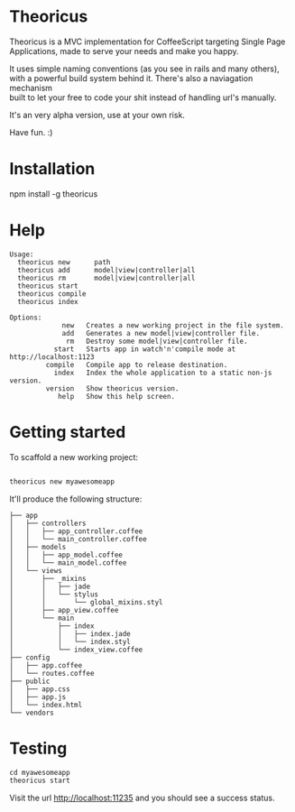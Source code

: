 # Theoricus

Theoricus is a MVC implementation for CoffeeScript targeting Single Page <BR>
Applications, made to serve your needs and make you happy.

It uses simple naming conventions (as you see in rails and many others),<BR>
with a powerful build system behind it. There's also a naviagation mechanism<BR>
built to let your free to code your shit instead of handling url's manually.

It's an very alpha version, use at your own risk.

Have fun. :)

# Installation

npm install -g theoricus

# Help

````
Usage:
  theoricus new      path
  theoricus add      model|view|controller|all 
  theoricus rm       model|view|controller|all 
  theoricus start    
  theoricus compile  
  theoricus index    

Options:
             new   Creates a new working project in the file system.
             add   Generates a new model|view|controller file.
              rm   Destroy some model|view|controller file.
           start   Starts app in watch'n'compile mode at http://localhost:1123
         compile   Compile app to release destination.
           index   Index the whole application to a static non-js version.
         version   Show theoricus version.
            help   Show this help screen.
````

# Getting started

To scaffold a new working project:

````bash

theoricus new myawesomeapp
````

It'll produce the following structure:

	├── app
	│   ├── controllers
	│   │   ├── app_controller.coffee
	│   │   └── main_controller.coffee
	│   ├── models
	│   │   ├── app_model.coffee
	│   │   └── main_model.coffee
	│   └── views
	│       ├── _mixins
	│       │   ├── jade
	│       │   └── stylus
	│       │       └── global_mixins.styl
	│       ├── app_view.coffee
	│       └── main
	│           ├── index
	│           │   ├── index.jade
	│           │   └── index.styl
	│           └── index_view.coffee
	├── config
	│   ├── app.coffee
	│   └── routes.coffee
	├── public
	│   ├── app.css
	│   ├── app.js
	│   └── index.html
	└── vendors

# Testing

````javascript
cd myawesomeapp
theoricus start
````

Visit the url [http://localhost:11235](http://localhost:11235) and you should see a success status.